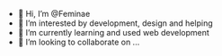 - 👋 Hi, I’m @Feminae
- 👀 I’m interested by development, design and helping
- 🌱 I’m currently learning and used web development
- 💞️ I’m looking to collaborate on ...

<!---
Feminae/Feminae is a ✨ special ✨ repository because its `README.md` (this file) appears on your GitHub profile.
You can click the Preview link to take a look at your changes.
--->
